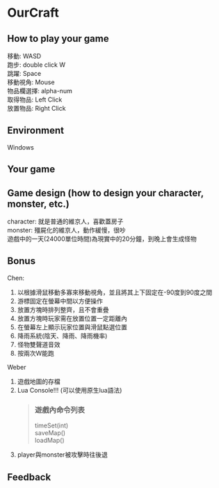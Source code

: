 # OurCraft

## How to play your game
移動: WASD<br/>
跑步: double click W<br/>
跳躍: Space<br/>
移動視角: Mouse<br/>
物品欄選擇: alpha-num<br/>
取得物品: Left Click<br/>
放置物品: Right Click<br/>

## Environment
Windows

## Your game

## Game design (how to design your character, monster, etc.)
character: 就是普通的維京人，喜歡蓋房子<br/>
monster: 殭屍化的維京人，動作緩慢，很吵<br/>
遊戲中的一天(24000單位時間)為現實中的20分鐘，到晚上會生成怪物<br/>

## Bonus
Chen:
1. 以根據滑鼠移動多寡來移動視角，並且將其上下固定在-90度到90度之間
2. 游標固定在螢幕中間以方便操作
3. 放置方塊時排列整齊，且不會重疊
4. 放置方塊時玩家需在放置位置一定距離內
5. 在螢幕左上顯示玩家位置與滑鼠點選位置
6. 降雨系統(陰天、降雨、降雨機率)
7. 怪物雙聲道音效
8. 按兩次W能跑

Weber
1. 遊戲地圖的存檔
2. Lua Console!!! (可以使用原生lua語法)
    > ### 遊戲內命令列表
    > timeSet(int)<br/>
    > saveMap()<br/>
    > loadMap()<br/>
3. player與monster被攻擊時往後退

## Feedback
